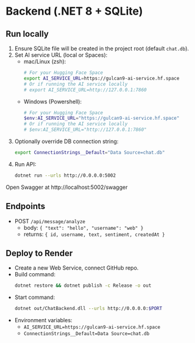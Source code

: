 # Backend (.NET 8 + SQLite)

## Run locally

1. Ensure SQLite file will be created in the project root (default `chat.db`).
2. Set AI service URL (local or Spaces):
   - mac/Linux (zsh):
     ```bash
     # For your Hugging Face Space
     export AI_SERVICE_URL=https://gulcan9-ai-service.hf.space
     # Or if running the AI service locally
     # export AI_SERVICE_URL=http://127.0.0.1:7860
     ```
   - Windows (Powershell):
     ```powershell
     # For your Hugging Face Space
     $env:AI_SERVICE_URL="https://gulcan9-ai-service.hf.space"
     # Or if running the AI service locally
     # $env:AI_SERVICE_URL="http://127.0.0.1:7860"
     ```
3. Optionally override DB connection string:
   ```bash
   export ConnectionStrings__Default="Data Source=chat.db"
   ```
4. Run API:
   ```bash
   dotnet run --urls http://0.0.0.0:5002
   ```

Open Swagger at http://localhost:5002/swagger

## Endpoints

- POST `/api/message/analyze`
  - body: `{ "text": "hello", "username": "web" }`
  - returns: `{ id, username, text, sentiment, createdAt }`

## Deploy to Render

- Create a new Web Service, connect GitHub repo.
- Build command:
  ```bash
  dotnet restore && dotnet publish -c Release -o out
  ```
- Start command:
  ```bash
  dotnet out/ChatBackend.dll --urls http://0.0.0.0:$PORT
  ```
- Environment variables:
  - `AI_SERVICE_URL=https://gulcan9-ai-service.hf.space`
  - `ConnectionStrings__Default=Data Source=chat.db`
